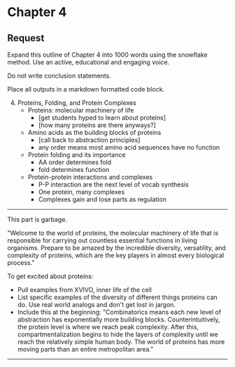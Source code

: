 # Chapter 4

## Request

Expand this outline of Chapter 4 into 1000 words using the snowflake method. Use an active, educational and engaging voice. 

Do not write conclusion statements. 

Place all outputs in a markdown formatted code block.


4. Proteins, Folding, and Protein Complexes
   - Proteins: molecular machinery of life
     * [get students hyped to learn about proteins]
     * [how many proteins are there anyways?]
   - Amino acids as the building blocks of proteins
     * [call back to abstraction principles]
     * any order means most amino acid sequences have no function
   - Protein folding and its importance
     * AA order determines fold
     * fold determines function
   - Protein-protein interactions and complexes
     * P-P interaction are the next level of vocab synthesis
     * One protein, many complexes
     * Complexes gain and lose parts as regulation

---

This part is garbage.

"Welcome to the world of proteins, the molecular machinery of life that is responsible for carrying out countless essential functions in living organisms. Prepare to be amazed by the incredible diversity, versatility, and complexity of proteins, which are the key players in almost every biological process."

To get excited about proteins:

* Pull examples from XVIVO, inner life of the cell
* List specific examples of the diversity of different things proteins can do. Use real world analogs and don't get lost in jargon.
* Include this at the beginning: "Combinatorics means each new level of abstraction has exponentially more building blocks. Counterintuitively, the protein level is where we reach peak complexity. After this, compartmentalization begins to hide the layers of complexity until we reach the relatively simple human body. The world of proteins has more moving parts than an entire metropolitan area."

---

